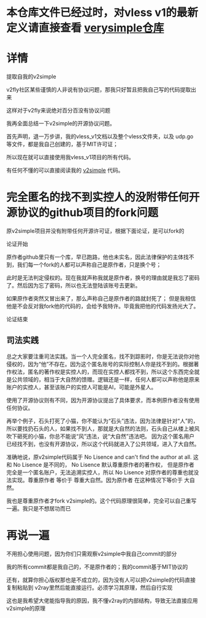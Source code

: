 # 本仓库文件已经过时，对vless v1的最新定义请直接查看 [verysimple仓库](https://github.com/hahahrfool/v2ray_simple/blob/main/vless_v1.md)

# 详情
提取自我的v2simple

v2fly社区某些谨慎的人非说有协议问题，那我只好暂且把我自己写的代码提取出来

这样对于v2fly来说绝对百分百没有协议问题



我再全面总结一下v2simple的开源协议问题。

首先声明，退一万步讲，我的vless_v1文档以及整个vless文件夹，以及 udp.go 等文件，都是我自己创建的，基于MIT许可证；

所以现在就可以直接使用我vless_v1项目的所有代码。

有任何不懂的可以直接阅读我的 [v2simple](https://github.com/hahahrfool/v2simple) 代码。


# 完全匿名的找不到实控人的没附带任何开源协议的github项目的fork问题

原v2simple项目并没有附带任何开源许可证，根据下面论证，是可以fork的

论证开始

原作者github里只有一个库，早已跑路，他也未实名，因此法律保护的主体找不到，我们每一个fork的人都可以声称自己是原作者，只是换个号；

此时是无法判定侵权的。现在我就声称我就是原作者，换号的理由就是我忘了密码了。然后因为忘了密码，所以也无法登陆该账号去更新。

如果原作者突然又冒出来了，那么声称自己是原作者的路就封死了；
但是我相信他是不会反对我fork他的代码的，会给予我特许。毕竟我把他的代码发扬光大了。

论证结束

## 司法实践

总之大家要注重司法实践。当一个人完全匿名，找不到踪影时，你是无法说你对他侵权的，因为“他”不存在。因为这个匿名账号的实际控制人你是找不到的。根据著作权法，匿名的著作权是实控人的，而现在实控人都找不到，所以这个东西完全就是公共领域的，相当于大自然的馈赠。逻辑还是一样，任何人都可以声称他是原来账户的实控人，甚至该账户的实控人可能是AI，可能是外星人。

使用了开源协议则有不同，因为开源协议提出了具体要求，而本例原作者没有使用任何协议。

再举个例子，石头打死了小猫，你不能认为“石头”违法，因为法律是针对“人”的，所以要找扔石头的人，如果找不到人，那就是大自然的法则，石头自己从楼上被风吹下砸死的小猫，你总不能说“风”违法，说“大自然”违法吧。 因为这个匿名用户已经找不到，也没有开源协议，所以这个代码就进入了公共领域，进入了大自然。

准确地说，原v2simple代码属于 No Lisence and can't find the author at all. 这和 No Lisence 是不同的， No Lisence 默认尊重原作者的著作权， 但是原作者完全是一个匿名账户，无法追溯实控人，所以 No Lisence 对原作者的尊重也就没法实现。尊重原作者 等价于 尊重大自然。因为原作者 在这种情况下等价于 大自然。

我也是尊重原作者才fork v2simple的。这个代码原理很简单，完全可以自己重写一遍。我只是不想居功而已


# 再说一遍

不用担心使用问题，因为你们只需观察v2simple中我自己commit的部分

我的所有commit都是我自己的，不是原作者的；我的commit基于MIT协议的

还有，就算你担心版权那也是不成立的，因为没有人可以把v2simple的代码直接复制粘贴到 v2ray里然后能直接运行。必须学习其原理，然后自行实现

这也是我希望大佬能指导我的原因，我不懂v2ray的内部结构，导致无法直接应用v2simple的原理
